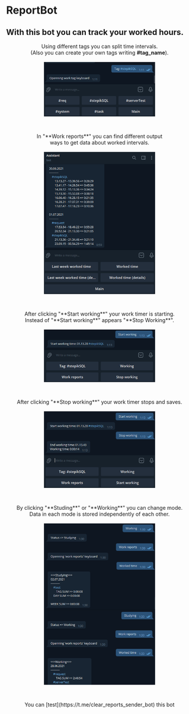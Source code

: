# ReportBot

## With this bot you can track your worked hours. 

<p align="center">
  Using different tags you can split time intervals.<br>
  (Also you can create your own tags writing <b>#tag_name</b>).
  <br><br>
  <img align="center" src="https://github.com/TAPAKAHOKOT/ReportBot/blob/main/imgs/tags.png" width="300">
</p><br>
<p align="center">
  In "**Work reports**" you can find different output<br> 
  ways to get data about worked intervals.
  <br><br>
  <img align="center" src="https://github.com/TAPAKAHOKOT/ReportBot/blob/main/imgs/im_worked_time_det.png" width="300"> 
</p><br>
<p align="center">
  After clicking "**Start working**" your work timer is starting.<br> 
  Instead of "**Start working**" appears "**Stop Working**".
  <br><br>
  <img align="center" src="https://github.com/TAPAKAHOKOT/ReportBot/blob/main/imgs/start.png" width="300"> 
</p><br>
<p align="center">
  After clicking "**Stop working**" your work timer stops and saves.
  <br><br>
  <img align="center" src="https://github.com/TAPAKAHOKOT/ReportBot/blob/main/imgs/stop.png" width="300"> 
</p><br>
<p align="center">
  By clicking "**Studing**" or "**Working**" you can change mode.<br> 
  Data in each mode is stored independently of each other.
  <br><br>
  <img align="center" src="https://github.com/TAPAKAHOKOT/ReportBot/blob/main/imgs/studying.png" width="300"> 

  <img align="center" src="https://github.com/TAPAKAHOKOT/ReportBot/blob/main/imgs/working.png" width="300"> 
</p><br>
<p align="center">
  You can [test](https://t.me/clear_reports_sender_bot) this bot
</p>
